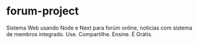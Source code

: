 # forum-project
Sistema Web usando Node e Next para forúm online, noticias com sistema de membros integrado. Use. Compartilhe. Ensine. É Grátis.
